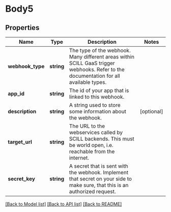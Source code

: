 # Body5

## Properties
Name | Type | Description | Notes
------------ | ------------- | ------------- | -------------
**webhook_type** | **string** | The type of the webhook. Many different areas within SCILL GaaS trigger webhooks. Refer to the documentation for all available types. | 
**app_id** | **string** | The id of your app that is linked to this webhook. | 
**description** | **string** | A string used to store some information about the webhook. | [optional] 
**target_url** | **string** | The URL to the webservices called by SCILL backends. This must be world open, i.e. reachable from the internet. | 
**secret_key** | **string** | A secret that is sent with the webhook. Implement that secret on your side to make sure, that this is an authorized request. | 

[[Back to Model list]](../../README.md#documentation-for-models) [[Back to API list]](../../README.md#documentation-for-api-endpoints) [[Back to README]](../../README.md)

